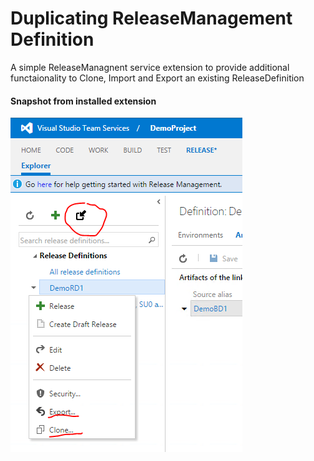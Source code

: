 # Duplicating ReleaseManagement Definition 
A simple ReleaseManagnent service extension to provide additional functaionality to Clone, Import and Export an existing ReleaseDefinition

#### Snapshot from installed extension
![ReleaseDefinition Duplicating](images/help1.png)